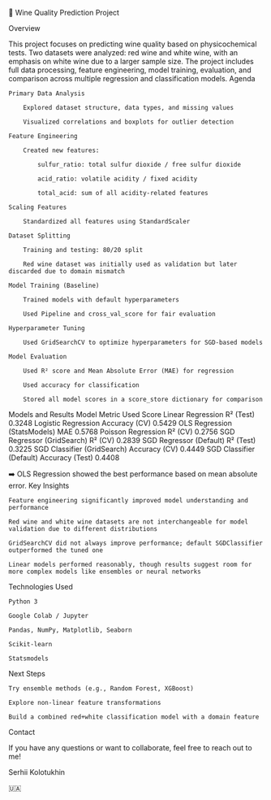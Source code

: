 🍷 Wine Quality Prediction Project


Overview

This project focuses on predicting wine quality based on physicochemical tests. Two datasets were analyzed: red wine and white wine, with an emphasis on white wine due to a larger sample size. The project includes full data processing, feature engineering, model training, evaluation, and comparison across multiple regression and classification models.
Agenda

    Primary Data Analysis

        Explored dataset structure, data types, and missing values

        Visualized correlations and boxplots for outlier detection

    Feature Engineering

        Created new features:

            sulfur_ratio: total sulfur dioxide / free sulfur dioxide

            acid_ratio: volatile acidity / fixed acidity

            total_acid: sum of all acidity-related features

    Scaling Features

        Standardized all features using StandardScaler

    Dataset Splitting

        Training and testing: 80/20 split

        Red wine dataset was initially used as validation but later discarded due to domain mismatch

    Model Training (Baseline)

        Trained models with default hyperparameters

        Used Pipeline and cross_val_score for fair evaluation

    Hyperparameter Tuning

        Used GridSearchCV to optimize hyperparameters for SGD-based models

    Model Evaluation

        Used R² score and Mean Absolute Error (MAE) for regression

        Used accuracy for classification

        Stored all model scores in a score_store dictionary for comparison

Models and Results
Model	Metric Used	Score
Linear Regression	R² (Test)	0.3248
Logistic Regression	Accuracy (CV)	0.5429
OLS Regression (StatsModels)	MAE	0.5768
Poisson Regression	R² (CV)	0.2756
SGD Regressor (GridSearch)	R² (CV)	0.2839
SGD Regressor (Default)	R² (Test)	0.3225
SGD Classifier (GridSearch)	Accuracy (CV)	0.4449
SGD Classifier (Default)	Accuracy (Test)	0.4408

➡️ OLS Regression showed the best performance based on mean absolute error.
Key Insights

    Feature engineering significantly improved model understanding and performance

    Red wine and white wine datasets are not interchangeable for model validation due to different distributions

    GridSearchCV did not always improve performance; default SGDClassifier outperformed the tuned one

    Linear models performed reasonably, though results suggest room for more complex models like ensembles or neural networks

Technologies Used

    Python 3

    Google Colab / Jupyter

    Pandas, NumPy, Matplotlib, Seaborn

    Scikit-learn

    Statsmodels

Next Steps

    Try ensemble methods (e.g., Random Forest, XGBoost)

    Explore non-linear feature transformations

    Build a combined red+white classification model with a domain feature

Contact

If you have any questions or want to collaborate, feel free to reach out to me!

Serhii Kolotukhin

🇺🇦
